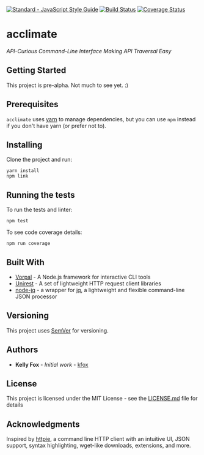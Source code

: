 [![Standard - JavaScript Style Guide](https://img.shields.io/badge/code_style-standard-brightgreen.svg)](http://standardjs.com)
[![Build Status](https://travis-ci.org/kfox/acclimate.svg?branch=master)](https://travis-ci.org/kfox/acclimate)
[![Coverage Status](https://coveralls.io/repos/github/kfox/acclimate/badge.svg)](https://coveralls.io/github/kfox/acclimate)

# acclimate

_API-Curious Command-Line Interface Making API Traversal Easy_

## Getting Started

This project is pre-alpha. Not much to see yet. :)

## Prerequisites

`acclimate` uses [yarn](https://yarnpkg.com) to manage dependencies, but
you can use `npm` instead if you don't have yarn (or prefer not to).

## Installing

Clone the project and run:

```
yarn install
npm link
```

## Running the tests

To run the tests and linter:

```
npm test
```

To see code coverage details:

```
npm run coverage
```

## Built With

* [Vorpal](https://github.com/dthree/vorpal) - A Node.js framework for interactive CLI tools
* [Unirest](http://unirest.io/) - A set of lightweight HTTP request client libraries
* [node-jq](https://github.com/sanack/node-jq) - a wrapper for [jq](https://stedolan.github.io/jq/),
  a lightweight and flexible command-line JSON processor

## Versioning

This project uses [SemVer](http://semver.org/) for versioning.

## Authors

* **Kelly Fox** - *Initial work* - [kfox](https://github.com/kfox)

## License

This project is licensed under the MIT License - see the [LICENSE.md](LICENSE.md) file for details

## Acknowledgments

Inspired by [httpie](https://httpie.org/), a command line HTTP client with an intuitive UI,
JSON support, syntax highlighting, wget-like downloads, extensions, and more.
